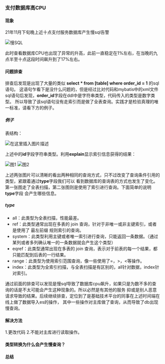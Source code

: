 ### 支付数据库高CPU
#### 现象
21年11月下旬晚上近十点支付服务数据库产生慢sql告警

![慢SQL](https://img-blog.csdnimg.cn/78cd4014b72d402e8b1596cb7e159251.png?x-oss-process=image/watermark,type_d3F5LXplbmhlaQ,shadow_50,text_Q1NETiBA6Z2e6buRaWk=,size_20,color_FFFFFF,t_70,g_se,x_16)

此时查看数据库CPU也出现了异常的升高，此前一直稳定在1%左右，在当晚的九点半至十点这段时间飙升到了17%左右。
#### 问题排查
排查后发现是出现了大量的类似 **select * from [table] where order_id = 1** 的sql语句。
这语句乍看下是没什么问题的，但是经过比对代码和mybatis中的xml文件sql语句后发现，**order_id**字段在ddl中是字符串类型，代码传入的类型是数字类型。
所以导致了该sql语句没有走索引而是做了全表查询。实践才是检验真理的唯一标准，请看下方的例子。
##### 例子
表结构：

![在这里插入图片描述](https://img-blog.csdnimg.cn/f705278c2d1a4600b0eecb206d0b6da2.png?x-oss-process=image/watermark,type_d3F5LXplbmhlaQ,shadow_50,text_Q1NETiBA6Z2e6buRaWk=,size_20,color_FFFFFF,t_70,g_se,x_16)

上述中的**id**字段字符串类型。利用**explain**显示索引信息获得的结果：

![图1](https://img-blog.csdnimg.cn/26c0b89dd31449ea9ef0c48491d2e8ee.png?x-oss-process=image/watermark,type_d3F5LXplbmhlaQ,shadow_50,text_Q1NETiBA6Z2e6buRaWk=,size_20,color_FFFFFF,t_70,g_se,x_16)
![图2](https://img-blog.csdnimg.cn/5fbcadd5f2ad4ceab557f0f08cf4db3c.png?x-oss-process=image/watermark,type_d3F5LXplbmhlaQ,shadow_50,text_Q1NETiBA6Z2e6buRaWk=,size_20,color_FFFFFF,t_70,g_se,x_16)

上述两张图片可以清晰的看出两种相同的查询方式，只不过改变了查询条件引用的类型，紧跟着通过**type**字段我们可以
看到数据库的查询表的方式也发生了变化。第一张图走了全表扫描，第二张图则是使用了索引进行查询。下面简单的说明**type**字段
会产生哪些信息。

##### type
- all：此类型为全表扫描，性能最差。
- ref：此类型通常出现在多表的 join 查询，针对于非唯一或非主键索引，或者是使用了 最左前缀 规则索引的查询。
- system：此类型利用主键或者唯一索引进行查询，只能返回一条数据。（通过某列或者多列确认唯一的一条数据就会产生这个类型）
- eqref：此类型通常出现在多表的 join 查询，表示对于前表的每一个结果，都只能匹配到后表的一行结果。
- range：此类型为使用索引范围查询，像一些使用了=，>，<等操作。
- index：此类型为全索引扫描，与全表扫描是有区别的，all针对数据，index针对索引。

通过前面的排查可以发现是慢sql导致了数据库cpu飙升，如果只是为数不多的查询的话是不太可能会产生这种现象的。所以必然是有其他的服务
抑或是别人恶意请求导致的结果。后续继续排查，定位到了是基础技术平台的同事在上述时间端在线上做了数据导入es的操作，
其中一些操作对主库做了查询，从而导致了db出现慢查询。

#### 解决方法
1.更改代码
2.不能对主库进行读取操作。

#### 类型转换为什么会产生慢查询？

#### 总结
